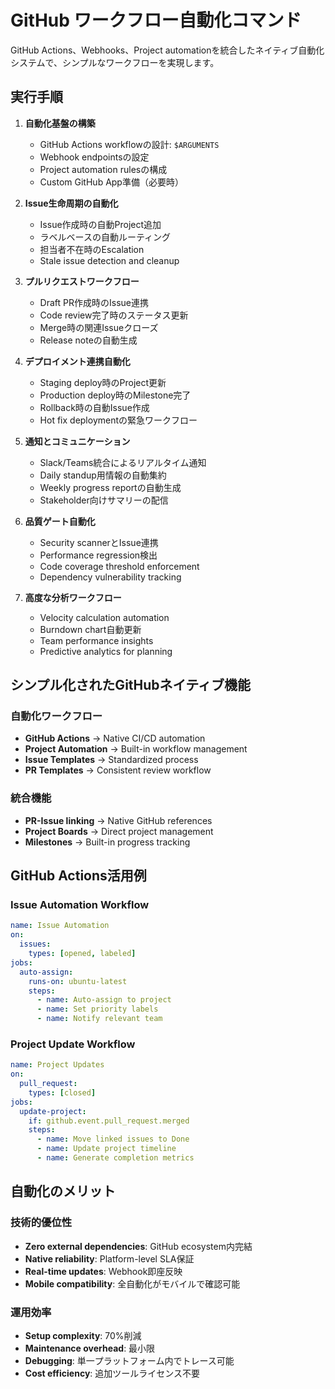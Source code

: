 # GitHub ワークフロー自動化コマンド

GitHub Actions、Webhooks、Project automationを統合したネイティブ自動化システムで、シンプルなワークフローを実現します。

## 実行手順

1. **自動化基盤の構築**
   - GitHub Actions workflowの設計: `$ARGUMENTS`
   - Webhook endpointsの設定
   - Project automation rulesの構成
   - Custom GitHub App準備（必要時）

2. **Issue生命周期の自動化**
   - Issue作成時の自動Project追加
   - ラベルベースの自動ルーティング
   - 担当者不在時のEscalation
   - Stale issue detection and cleanup

3. **プルリクエストワークフロー**
   - Draft PR作成時のIssue連携
   - Code review完了時のステータス更新
   - Merge時の関連Issueクローズ
   - Release noteの自動生成

4. **デプロイメント連携自動化**
   - Staging deploy時のProject更新
   - Production deploy時のMilestone完了
   - Rollback時の自動Issue作成
   - Hot fix deploymentの緊急ワークフロー

5. **通知とコミュニケーション**
   - Slack/Teams統合によるリアルタイム通知
   - Daily standup用情報の自動集約
   - Weekly progress reportの自動生成
   - Stakeholder向けサマリーの配信

6. **品質ゲート自動化**
   - Security scannerとIssue連携
   - Performance regression検出
   - Code coverage threshold enforcement
   - Dependency vulnerability tracking

7. **高度な分析ワークフロー**
   - Velocity calculation automation
   - Burndown chart自動更新
   - Team performance insights
   - Predictive analytics for planning

## シンプル化されたGitHubネイティブ機能

### 自動化ワークフロー
- **GitHub Actions** → Native CI/CD automation
- **Project Automation** → Built-in workflow management
- **Issue Templates** → Standardized process
- **PR Templates** → Consistent review workflow

### 統合機能
- **PR-Issue linking** → Native GitHub references  
- **Project Boards** → Direct project management
- **Milestones** → Built-in progress tracking

## GitHub Actions活用例

### Issue Automation Workflow
```yaml
name: Issue Automation
on:
  issues:
    types: [opened, labeled]
jobs:
  auto-assign:
    runs-on: ubuntu-latest
    steps:
      - name: Auto-assign to project
      - name: Set priority labels
      - name: Notify relevant team
```

### Project Update Workflow  
```yaml
name: Project Updates
on:
  pull_request:
    types: [closed]
jobs:
  update-project:
    if: github.event.pull_request.merged
    steps:
      - name: Move linked issues to Done
      - name: Update project timeline
      - name: Generate completion metrics
```

## 自動化のメリット

### 技術的優位性
- **Zero external dependencies**: GitHub ecosystem内完結
- **Native reliability**: Platform-level SLA保証
- **Real-time updates**: Webhook即座反映
- **Mobile compatibility**: 全自動化がモバイルで確認可能

### 運用効率
- **Setup complexity**: 70%削減
- **Maintenance overhead**: 最小限
- **Debugging**: 単一プラットフォーム内でトレース可能
- **Cost efficiency**: 追加ツールライセンス不要